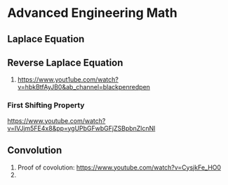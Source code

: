 # Advanced Engineering Math

## Laplace Equation

## Reverse Laplace Equation
1. https://www.yout1ube.com/watch?v=hbkBtfAyJB0&ab_channel=blackpenredpen

### First Shifting Property
https://www.youtube.com/watch?v=IVJjm5FE4x8&pp=ygUPbGFwbGFjZSBpbnZlcnNl 


## Convolution
1. Proof of covolution: https://www.youtube.com/watch?v=CysjkFe_HO0
2. 

